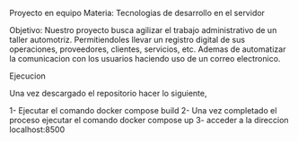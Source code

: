 Proyecto en equipo
Materia: Tecnologias de desarrollo en el servidor

Objetivo: Nuestro proyecto busca agilizar el trabajo administrativo de un taller automotriz. Permitiendoles llevar un registro digital de sus operaciones, proveedores, clientes, servicios, etc. Ademas de automatizar la comunicacion con los usuarios haciendo uso de un correo electronico.

Ejecucion

Una vez descargado el repositorio hacer lo siguiente,

1- Ejecutar el comando docker compose build
2- Una vez completado el proceso ejecutar el comando docker compose up
3- acceder a la direccion localhost:8500

